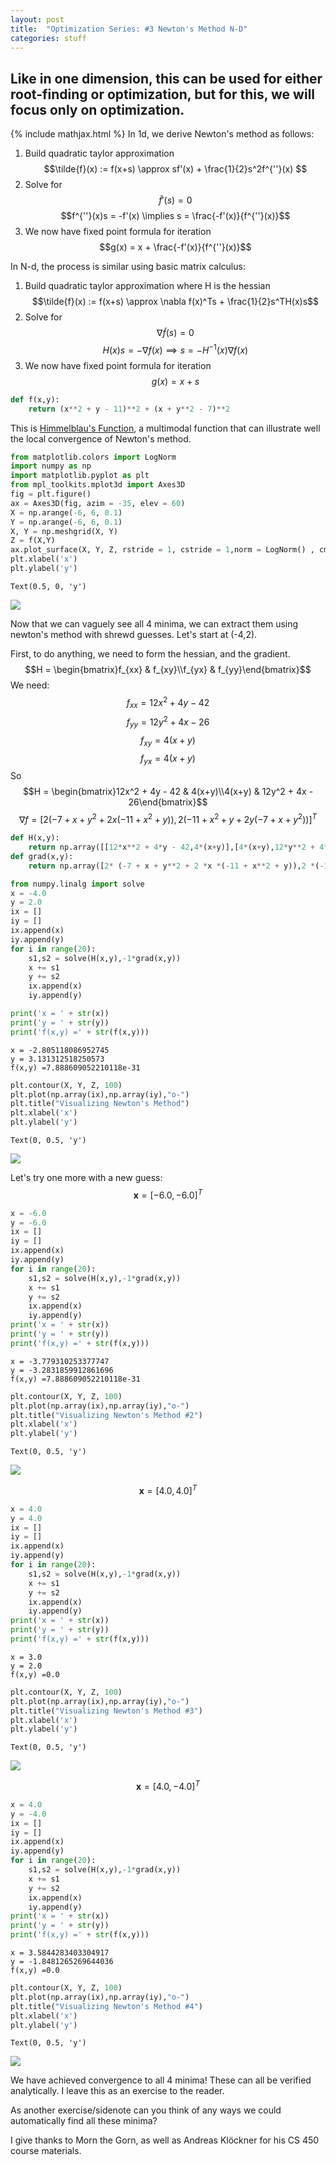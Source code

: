 ```yaml
---
layout: post
title:  "Optimization Series: #3 Newton's Method N-D"
categories: stuff
---
```


## Like in one dimension, this can be used for either root-finding or optimization, but for this, we will focus only on optimization.
{% include mathjax.html %}
In 1d, we derive Newton's method as follows:

1. Build quadratic taylor approximation
    $$\tilde{f}(x) := f(x+s) \approx sf'(x) + \frac{1}{2}s^2f^{''}(x) $$
2. Solve for $$\tilde{f}'(s) = 0$$
    $$f^{''}(x)s = -f'(x) \implies s = \frac{-f'(x)}{f^{''}(x)}$$
3. We now have fixed point formula for iteration
    $$g(x) = x + \frac{-f'(x)}{f^{''}(x)}$$

In N-d, the process is similar using basic matrix calculus:

1. Build quadratic taylor approximation where H is the hessian
    $$\tilde{f}(x) := f(x+s) \approx \nabla f(x)^Ts + \frac{1}{2}s^TH(x)s$$
2. Solve for $$\nabla \tilde{f}(s) = 0$$
    $$H(x)s = -\nabla f(x) \implies s = -H^{-1}(x)\nabla f(x)$$
3. We now have fixed point formula for iteration
    $$g(x) = x + s$$


```python
def f(x,y):
    return (x**2 + y - 11)**2 + (x + y**2 - 7)**2
```

This is [Himmelblau's Function](https://en.wikipedia.org/wiki/Himmelblau%27s_function), a multimodal function that can illustrate well the local convergence of Newton's method.


```python
from matplotlib.colors import LogNorm
import numpy as np
import matplotlib.pyplot as plt
from mpl_toolkits.mplot3d import Axes3D
fig = plt.figure()
ax = Axes3D(fig, azim = -35, elev = 60)
X = np.arange(-6, 6, 0.1)
Y = np.arange(-6, 6, 0.1)
X, Y = np.meshgrid(X, Y)
Z = f(X,Y)
ax.plot_surface(X, Y, Z, rstride = 1, cstride = 1,norm = LogNorm() , cmap = plt.cm.prism)
plt.xlabel('x')
plt.ylabel('y')
```




    Text(0.5, 0, 'y')



<img src="{{site.baseurl}}/assets/output_6_1.png">


Now that we can vaguely see all 4 minima, we can extract them using newton's method with shrewd guesses. Let's start at (-4,2).

First, to do anything, we need to form the hessian, and the gradient.
$$H = \begin{bmatrix}f_{xx} & f_{xy}\\f_{yx} & f_{yy}\end{bmatrix}$$
We need:
$$f_{xx} = 12x^2 + 4y - 42$$
$$f_{yy} = 12y^2 + 4x - 26$$
$$f_{xy} = 4(x+y)$$
$$f_{yx} = 4(x+y)$$
So
$$H = \begin{bmatrix}12x^2 + 4y - 42 & 4(x+y)\\4(x+y) & 12y^2 + 4x - 26\end{bmatrix}$$
$$\nabla f = [ 2 (-7 + x + y^2 + 2 x (-11 + x^2 + y)),2 (-11 + x^2 + y + 2 y (-7 + x + y^2))]^T$$


```python
def H(x,y):
    return np.array([[12*x**2 + 4*y - 42,4*(x+y)],[4*(x+y),12*y**2 + 4*x - 26]])
def grad(x,y):
    return np.array([2* (-7 + x + y**2 + 2 *x *(-11 + x**2 + y)),2 *(-11 + x**2 + y + 2 *y *(-7 + x + y**2))]).T
```


```python
from numpy.linalg import solve
x = -4.0
y = 2.0
ix = []
iy = []
ix.append(x)
iy.append(y)
for i in range(20):
    s1,s2 = solve(H(x,y),-1*grad(x,y))
    x += s1
    y += s2
    ix.append(x)
    iy.append(y)
```


```python
print('x = ' + str(x))
print('y = ' + str(y))
print('f(x,y) =' + str(f(x,y)))
```

    x = -2.805118086952745
    y = 3.131312518250573
    f(x,y) =7.888609052210118e-31



```python
plt.contour(X, Y, Z, 100)
plt.plot(np.array(ix),np.array(iy),"o-")
plt.title("Visualizing Newton's Method")
plt.xlabel('x')
plt.ylabel('y')
```




    Text(0, 0.5, 'y')



<img src="{{site.baseurl}}/assets/output_12_1.png">


Let's try one more with a new guess: $$\textbf{x} = [-6.0,-6.0]^T$$


```python
x = -6.0
y = -6.0
ix = []
iy = []
ix.append(x)
iy.append(y)
for i in range(20):
    s1,s2 = solve(H(x,y),-1*grad(x,y))
    x += s1
    y += s2
    ix.append(x)
    iy.append(y)
print('x = ' + str(x))
print('y = ' + str(y))
print('f(x,y) =' + str(f(x,y)))
```

    x = -3.779310253377747
    y = -3.2831859912861696
    f(x,y) =7.888609052210118e-31



```python
plt.contour(X, Y, Z, 100)
plt.plot(np.array(ix),np.array(iy),"o-")
plt.title("Visualizing Newton's Method #2")
plt.xlabel('x')
plt.ylabel('y')
```




    Text(0, 0.5, 'y')




<img src="{{site.baseurl}}/assets/output_15_1.png">

$$\textbf{x} = [4.0,4.0]^T$$


```python
x = 4.0
y = 4.0
ix = []
iy = []
ix.append(x)
iy.append(y)
for i in range(20):
    s1,s2 = solve(H(x,y),-1*grad(x,y))
    x += s1
    y += s2
    ix.append(x)
    iy.append(y)
print('x = ' + str(x))
print('y = ' + str(y))
print('f(x,y) =' + str(f(x,y)))
```

    x = 3.0
    y = 2.0
    f(x,y) =0.0



```python
plt.contour(X, Y, Z, 100)
plt.plot(np.array(ix),np.array(iy),"o-")
plt.title("Visualizing Newton's Method #3")
plt.xlabel('x')
plt.ylabel('y')
```




    Text(0, 0.5, 'y')



<img src="{{site.baseurl}}/assets/output_18_1.png">


$$\textbf{x} = [4.0,-4.0]^T$$


```python
x = 4.0
y = -4.0
ix = []
iy = []
ix.append(x)
iy.append(y)
for i in range(20):
    s1,s2 = solve(H(x,y),-1*grad(x,y))
    x += s1
    y += s2
    ix.append(x)
    iy.append(y)
print('x = ' + str(x))
print('y = ' + str(y))
print('f(x,y) =' + str(f(x,y)))
```

    x = 3.5844283403304917
    y = -1.8481265269644036
    f(x,y) =0.0



```python
plt.contour(X, Y, Z, 100)
plt.plot(np.array(ix),np.array(iy),"o-")
plt.title("Visualizing Newton's Method #4")
plt.xlabel('x')
plt.ylabel('y')
```




    Text(0, 0.5, 'y')




<img src="{{site.baseurl}}/assets/output_21_1.png">

We have achieved convergence to all 4 minima! These can all be verified analytically. I leave this as an exercise to the reader.

As another exercise/sidenote can you think of any ways we could automatically find all these minima?

I give thanks to Morn the Gorn, as well as Andreas Klöckner for his CS 450 course materials.
